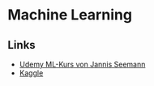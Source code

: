 # Machine Learning

## Links

- [Udemy ML-Kurs von Jannis Seemann](https://www.udemy.com/course/machine-learning-komplett/)
- [Kaggle](https://www.kaggle.com/)
